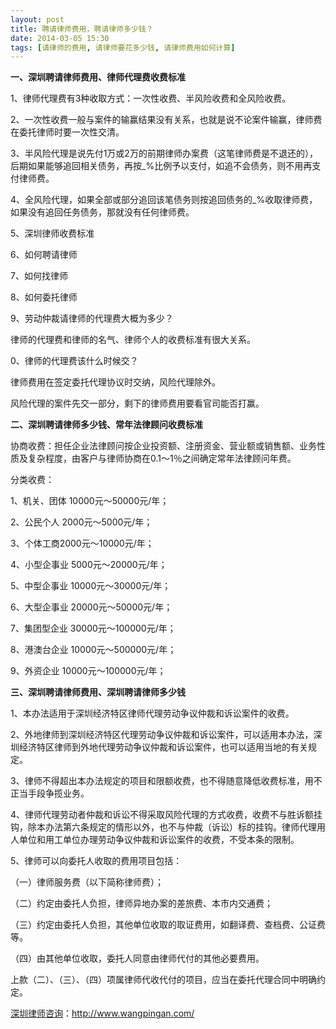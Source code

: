 ```yaml
---
layout: post
title: 聘请律师费用，聘请律师多少钱？
date: 2014-03-05 15:30
tags: [请律师的费用, 请律师要花多少钱, 请律师费用如何计算]
---
```

<strong>一、深圳聘请律师费用、律师代理费收费标准</strong>

1、律师代理费有3种收取方式：一次性收费、半风险收费和全风险收费。

2、一次性收费一般与案件的输赢结果没有关系，也就是说不论案件输赢，律师费在委托律师时要一次性交清。

3、半风险代理是说先付1万或2万的前期律师办案费（这笔律师费是不退还的），后期如果能够追回相关债务，再按_%比例予以支付，如追不会债务，则不用再支付律师费。

4、全风险代理，如果全部或部分追回该笔债务则按追回债务的_%收取律师费，如果没有追回任务债务，那就没有任何律师费。

5、深圳律师收费标准

6、如何聘请律师

7、如何找律师

8、如何委托律师

9、劳动仲裁请律师的代理费大概为多少？

律师的代理费和律师的名气、律师个人的收费标准有很大关系。

0、律师的代理费该什么时候交？

律师费用在签定委托代理协议时交纳，风险代理除外。

风险代理的案件先交一部分，剩下的律师费用要看官司能否打赢。

<strong>二、深圳聘请律师多少钱、常年法律顾问收费标准</strong>

协商收费：担任企业法律顾问按企业投资额、注册资金、营业额或销售额、业务性质及复杂程度，由客户与律师协商在0.1～1％之间确定常年法律顾问年费。

分类收费：

1、机关、团体  10000元～50000元/年；

2、公民个人 2000元～5000元/年；

3、个体工商2000元～10000元/年；

4、小型企事业   5000元～20000元/年；

5、中型企事业   10000元～30000元/年；

6、大型企事业  20000元～50000元/年；

7、集团型企业  30000元～100000元/年；

8、港澳台企业  10000元～500000元/年；

9、外资企业  10000元～100000元/年；

<strong>三、深圳聘请律师费用、深圳聘请律师多少钱</strong>

1、本办法适用于深圳经济特区律师代理劳动争议仲裁和诉讼案件的收费。

2、外地律师到深圳经济特区代理劳动争议仲裁和诉讼案件，可以适用本办法，深圳经济特区律师到外地代理劳动争议仲裁和诉讼案件，也可以适用当地的有关规定。

3、律师不得超出本办法规定的项目和限额收费，也不得随意降低收费标准，用不正当手段争揽业务。

4、律师代理劳动者仲裁和诉讼不得采取风险代理的方式收费，收费不与胜诉额挂钩，除本办法第六条规定的情形以外，也不与仲裁（诉讼）标的挂钩。律师代理用人单位和用工单位办理劳动争议仲裁和诉讼案件的收费，不受本条的限制。

5、律师可以向委托人收取的费用项目包括：

（一）律师服务费（以下简称律师费）；

（二）约定由委托人负担，律师异地办案的差旅费、本市内交通费；

（三）约定由委托人负担，其他单位收取的取证费用，如翻译费、查档费、公证费等。

（四）由其他单位收取，委托人同意由律师代付的其他必要费用。

上款（二）、（三）、（四）项属律师代收代付的项目，应当在委托代理合同中明确约定。

<a href="http://www.wangpingan.com/">深圳律师咨询</a>：<a href="http://www.wangpingan.com/">http://www.wangpingan.com/</a>

